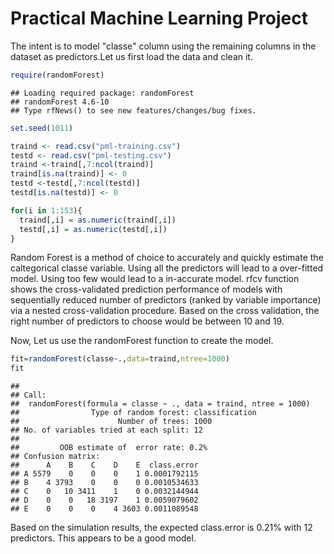 Practical Machine Learning Project
========================================================
The intent is to model "classe" column  using the remaining columns in the dataset as predictors.Let us first load the data and clean it.

```r
require(randomForest)
```

```
## Loading required package: randomForest
## randomForest 4.6-10
## Type rfNews() to see new features/changes/bug fixes.
```

```r
set.seed(1011)

traind <- read.csv("pml-training.csv")
testd <- read.csv("pml-testing.csv")
traind <-traind[,7:ncol(traind)]
traind[is.na(traind)] <- 0
testd <-testd[,7:ncol(testd)]
testd[is.na(testd)] <- 0

for(i in 1:153){
  traind[,i] = as.numeric(traind[,i])
  testd[,i] = as.numeric(testd[,i])
}
```

Random Forest is a method of choice to accurately and quickly estimate the caltegorical classe variable. Using all the predictors will lead to a over-fitted model. Using too few would lead to a in-accurate model. rfcv function shows the cross-validated prediction performance of models with sequentially reduced number of predictors (ranked by variable importance) via a nested cross-validation procedure. Based on the cross validation, the right number of predictors to choose would be between 10 and 19.

Now, Let us use the randomForest function to create the model. 


```r
fit=randomForest(classe~.,data=traind,ntree=1000)
fit
```

```
## 
## Call:
##  randomForest(formula = classe ~ ., data = traind, ntree = 1000) 
##                Type of random forest: classification
##                      Number of trees: 1000
## No. of variables tried at each split: 12
## 
##         OOB estimate of  error rate: 0.2%
## Confusion matrix:
##      A    B    C    D    E  class.error
## A 5579    0    0    0    1 0.0001792115
## B    4 3793    0    0    0 0.0010534633
## C    0   10 3411    1    0 0.0032144944
## D    0    0   18 3197    1 0.0059079602
## E    0    0    0    4 3603 0.0011089548
```

Based on the simulation results, the expected class.error is 0.21% with 12 predictors. This appears to be a good model.

